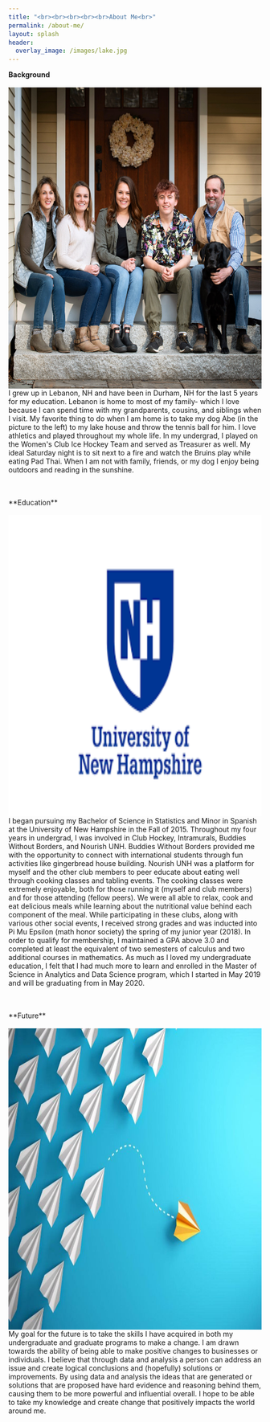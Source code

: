 ```yaml
---
title: "<br><br><br><br><br>About Me<br>"
permalink: /about-me/
layout: splash
header:
  overlay_image: /images/lake.jpg
---
```

**Background**
<br>
<br>
<img align="left" src="/images/frontsteps.JPG" width="600" height="600" style="float: left; padding-right: 50px;" />
<p>
I grew up in Lebanon, NH and have been in Durham, NH for the last 5 years for my education. Lebanon is home to most of my family-     which I love because I can spend time with my grandparents, cousins, and siblings when I visit. My favorite thing to do when I am home  is to take my dog Abe (in the picture to the left) to my lake house and throw the tennis ball for him. I love athletics and played throughout my whole life. In my undergrad, I played on the Women's Club Ice Hockey Team and served as Treasurer as well. My ideal Saturday night is to sit next to a fire and watch the Bruins play while eating Pad Thai. When I am not with family, friends, or my dog I enjoy being outdoors and reading in the sunshine.
</p> 

<br>
<br>
**Education**
<br>
<br>
<img align="left" src="/images/unhlogo.png" width="600" height="600" style="float:left; padding-right: 50px;" />
<p>
I began pursuing my Bachelor of Science in Statistics and Minor in Spanish at the University of New Hampshire in the Fall of 2015. Throughout my four years in undergrad, I was involved in Club Hockey, Intramurals, Buddies Without Borders, and Nourish UNH. Buddies Without Borders provided me with the opportunity to connect with international students through fun activities like gingerbread house building. Nourish UNH was a platform for myself and the other club members to peer educate about eating well through cooking classes and tabling events. The cooking classes were extremely enjoyable, both for those running it (myself and club members) and for those attending (fellow peers). We were all able to relax, cook and eat delicious meals while learning about the nutritional value behind each component of the meal. While participating in these clubs, along with various other social events, I received strong grades and was inducted into Pi Mu Epsilon (math honor society) the spring of my junior year (2018). In order to qualify for membership, I maintained a GPA above 3.0 and completed at least the equivalent of two semesters of calculus and two additional courses in mathematics. As much as I loved my undergraduate education, I felt that I had much more to learn and enrolled in the Master of Science in Analytics and Data Science program, which I started in May 2019 and will be graduating from in May 2020.
</p>

<br>
<br>
**Future**
<br>
<br>
<img align="left" src="/images/change.jpg" width="600" height="600" style="float:left; padding-right: 50px;" />
<p>
My goal for the future is to take the skills I have acquired in both my undergraduate and graduate programs to make a change. I am drawn towards the ability of being able to make positive changes to businesses or individuals. I believe that through data and analysis a person can address an issue and create logical conclusions and (hopefully) solutions or improvements. By using data and analysis the ideas that are generated or solutions that are proposed have hard evidence and reasoning behind them, causing them to be more powerful and influential overall. I hope to be able to take my knowledge and create change that positively impacts the world around me.
</p>
